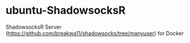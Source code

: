 # ubuntu-ShadowsocksR
ShadowsocksR Server (https://github.com/breakwa11/shadowsocks/tree/manyuser) for Docker
